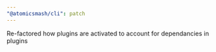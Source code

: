 ```yaml
---
"@atomicsmash/cli": patch
---
```


Re-factored how plugins are activated to account for dependancies in plugins
